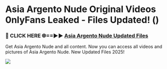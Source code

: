 # Asia Argento Nude Original Videos 0nlyFans Leaked - Files Updated! ()

<h3>🔴 CLICK HERE 🌐==►► <a href="https://tinyurl.com/2p9ay9w9" rel="nofollow">Asia Argento Nude Updated Files</a></h3>

Get Asia Argento Nude and all content. Now you can access all videos and pictures of Asia Argento Nude. New Updated Files 2025!

[![](https://i.imgur.com/KQgVmj3.gif)](https://tinyurl.com/2p9ay9w9)
